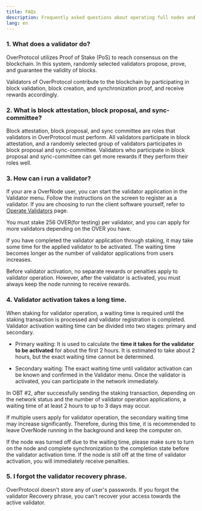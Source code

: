 ```yaml
---
title: FAQs
description: Frequently asked questions about operating full nodes and validators of OverProtocol.
lang: en
---
```


### 1. What does a validator do?

OverProtocol utilizes Proof of Stake (PoS) to reach consensus on the blockchain. In this system, randomly selected validators propose, prove, and guarantee the validity of blocks.

Validators of OverProtocol contribute to the blockchain by participating in block validation, block creation, and synchronization proof, and receive rewards accordingly.

### 2. What is block attestation, block proposal, and sync-committee?

Block attestation, block proposal, and sync committee are roles that validators in OverProtocol must perform. All validators participate in block attestation, and a randomly selected group of validators participates in block proposal and sync-committee. Validators who participate in block proposal and sync-committee can get more rewards if they perform their roles well.

### 3. How can i run a validator?

If your are a OverNode user, you can start the validator application in the Validator menu. Follow the instructions on the screen to register as a validator. If you are choosing to run the client software yourself, refer to [Operate Validators](./operate-validators) page.

You must stake 256 OVER(for testing) per validator, and you can apply for more validators depending on the OVER you have.

If you have completed the validator application through staking, it may take some time for the applied validator to be activated. The waiting time becomes longer as the number of validator applications from users increases.

Before validator activation, no separate rewards or penalties apply to validator operation. However, after the validator is activated, you must always keep the node running to receive rewards.

### 4. Validator activation takes a long time.

When staking for validator operation, a waiting time is required until the staking transaction is processed and validator registration is completed. Validator activation waiting time can be divided into two stages: primary and secondary.

- Primary waiting: It is used to calculate the **time it takes for the validator to be activated** for about the first 2 hours. It is estimated to take about 2 hours, but the exact waiting time cannot be determined.

- Secondary waiting: The exact waiting time until validator activation can be known and confirmed in the Validator menu. Once the validator is activated, you can participate in the network immediately.

In OBT #2, after successfully sending the staking transaction, depending on the network status and the number of validator operation applications, a waiting time of at least 2 hours to up to 3 days may occur.

If multiple users apply for validator operation, the secondary waiting time may increase significantly. Therefore, during this time, it is recommended to leave OverNode running in the background and keep the computer on.

If the node was turned off due to the waiting time, please make sure to turn on the node and complete synchronization to the completion state before the validator activation time. If the node is still off at the time of validator activation, you will immediately receive penalties.

### 5. I forgot the validator recovery phrase.

OverProtocol doesn't store any of user's passwords. If you forgot the validator Recovery phrase, you can't recover your access towards the active validator.
